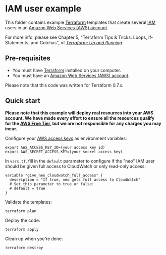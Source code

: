 # IAM user example

This folder contains example [Terraform](https://www.terraform.io/) templates that create several 
[IAM](https://aws.amazon.com/iam/) users in an [Amazon Web Services (AWS) account](http://aws.amazon.com/). 

For more info, please see Chapter 5, "Terraform Tips & Tricks: Loops, If-Statements, and Gotchas", of 
*[Terraform: Up and Running](http://www.terraformupandrunning.com)*.

## Pre-requisites

* You must have [Terraform](https://www.terraform.io/) installed on your computer. 
* You must have an [Amazon Web Services (AWS) account](http://aws.amazon.com/).

Please note that this code was written for Terraform 0.7.x.

## Quick start

**Please note that this example will deploy real resources into your AWS account. We have made every effort to ensure 
all the resources qualify for the [AWS Free Tier](https://aws.amazon.com/free/), but we are not responsible for any
charges you may incur.** 

Configure your [AWS access 
keys](http://docs.aws.amazon.com/general/latest/gr/aws-sec-cred-types.html#access-keys-and-secret-access-keys) as 
environment variables:

```
export AWS_ACCESS_KEY_ID=(your access key id)
export AWS_SECRET_ACCESS_KEY=(your secret access key)
```

In `vars.tf`, fill in the `default` parameter to configure if the "neo" IAM user should be given full access to 
CloudWatch or only read-only access:

```hcl
variable "give_neo_cloudwatch_full_access" {
  description = "If true, neo gets full access to CloudWatch"
  # Set this parameter to true or false!
  # default = true
}
```

Validate the templates:

```
terraform plan
```

Deploy the code:

```
terraform apply
```

Clean up when you're done:

```
terraform destroy
```